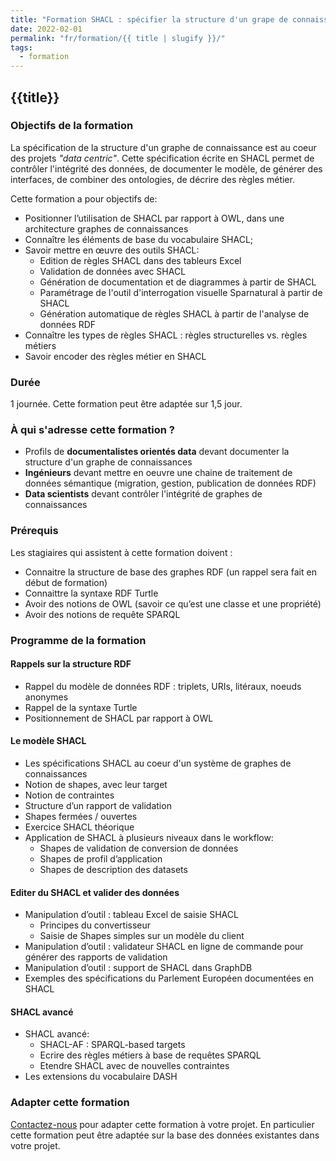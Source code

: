 ```yaml
---
title: "Formation SHACL : spécifier la structure d'un grape de connaissances"
date: 2022-02-01
permalink: "fr/formation/{{ title | slugify }}/"
tags:
  - formation
---
```


## {{title}}

### Objectifs de la formation

La spécification de la structure d'un graphe de connaissance est au coeur des projets _"data centric"_. Cette spécification écrite en SHACL permet de contrôler l'intégrité des données, de documenter le modèle, de générer des interfaces, de combiner des ontologies, de décrire des règles métier.

Cette formation a pour objectifs de:

- Positionner l’utilisation de SHACL par rapport à OWL, dans une architecture graphes de connaissances
- Connaître les éléments de base du vocabulaire SHACL;
- Savoir mettre en œuvre des outils SHACL:
    - Edition de règles SHACL dans des tableurs Excel
    - Validation de données avec SHACL
    - Génération de documentation et de diagrammes à partir de SHACL
    - Paramétrage de l'outil d'interrogation visuelle Sparnatural à partir de SHACL
    - Génération automatique de règles SHACL à partir de l'analyse de données RDF
- Connaître les types de règles SHACL : règles structurelles vs. règles métiers
- Savoir encoder des règles métier en SHACL


### Durée

1 journée. Cette formation peut être adaptée sur 1,5 jour.

### À qui s'adresse cette formation ?

- Profils de **documentalistes orientés data** devant documenter la structure d'un graphe de connaissances
- **Ingénieurs** devant mettre en oeuvre une chaine de traitement de données sémantique (migration, gestion, publication de données RDF)
- **Data scientists** devant contrôler l'intégrité de graphes de connaissances

### Prérequis

Les stagiaires qui assistent à cette formation doivent :
  
  -  Connaitre la structure de base des graphes RDF (un rappel sera fait en début de formation)
  -  Connaittre la syntaxe RDF Turtle
  -  Avoir des notions de OWL (savoir ce qu’est une classe et une propriété)
  -  Avoir des notions de requête SPARQL


### Programme de la formation

#### Rappels sur la structure RDF

- Rappel du modèle de données RDF : triplets, URIs, litéraux, noeuds anonymes
- Rappel de la syntaxe Turtle
- Positionnement de SHACL par rapport à OWL

#### Le modèle SHACL

- Les spécifications SHACL au coeur d'un système de graphes de connaissances
- Notion de shapes, avec leur target
- Notion de contraintes 
- Structure d’un rapport de validation
- Shapes fermées / ouvertes
- Exercice SHACL théorique
- Application de SHACL à plusieurs niveaux dans le workflow:
  - Shapes de validation de conversion de données
  - Shapes de profil d’application
  - Shapes de description des datasets

#### Editer du SHACL et valider des données

- Manipulation d’outil : tableau Excel de saisie SHACL
  - Principes du convertisseur
  - Saisie de Shapes simples sur un modèle du client
- Manipulation d’outil : validateur SHACL en ligne de commande pour générer des rapports de validation
- Manipulation d’outil : support de SHACL dans GraphDB
- Exemples des spécifications du Parlement Européen documentées en SHACL

#### SHACL avancé

- SHACL avancé:
  - SHACL-AF : SPARQL-based targets
  - Ecrire des règles métiers à base de requêtes SPARQL
  - Etendre SHACL avec de nouvelles contraintes
- Les extensions du vocabulaire DASH


### Adapter cette formation

[Contactez-nous](contact) pour adapter cette formation à votre projet. En particulier cette formation peut être adaptée sur la base des données existantes dans votre projet.

